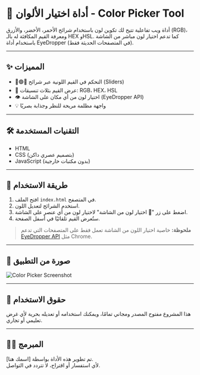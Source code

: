 # 🎨 أداة اختيار الألوان - Color Picker Tool

أداة ويب تفاعلية تتيح لك تكوين لون باستخدام شرائح الأحمر، الأخضر، والأزرق (RGB)، ومعرفة القيم المكافئة له بالـ HEX وHSL. كما تدعم اختيار لون مباشر من الشاشة باستخدام أداة EyeDropper (في المتصفحات الحديثة فقط).

---

## ✨ المميزات

- 🔴🟢🔵 التحكم في القيم اللونية عبر شرائح (Sliders)
- 🎯 عرض القيم بثلاث تنسيقات: RGB، HEX، HSL
- 👁️ اختيار لون من أي مكان على الشاشة (EyeDropper API)
- 💡 واجهة مظلمة مريحة للنظر وجذابة بصريًا

---

## 🛠️ التقنيات المستخدمة

- HTML
- CSS (بتصميم عصري داكن)
- JavaScript (بدون مكتبات خارجية)

---

## 🚀 طريقة الاستخدام

1. افتح الملف `index.html` في المتصفح.
2. استخدم الشرائح لتعديل اللون.
3. اضغط على زر "📌 اختيار لون من الشاشة" لاختيار لون من أي عنصر على الشاشة.
4. ستُعرض القيم تلقائيًا في أسفل الصفحة.

> **ملحوظة:** خاصية اختيار اللون من الشاشة تعمل فقط على المتصفحات التي تدعم [EyeDropper API](https://developer.mozilla.org/en-US/docs/Web/API/EyeDropper) مثل Chrome.

---

## 📸 صورة من التطبيق

![Color Picker Screenshot](screenshot.png)

---

## 🧾 حقوق الاستخدام

هذا المشروع مفتوح المصدر ومجاني تمامًا، ويمكنك استخدامه أو تعديله بحرية لأي غرض تعليمي أو تجاري.

---

## 👨‍💻 المبرمج

تم تطوير هذه الأداة بواسطة [اسمك هنا].  
لأي استفسار أو اقتراح، لا تتردد في التواصل.
